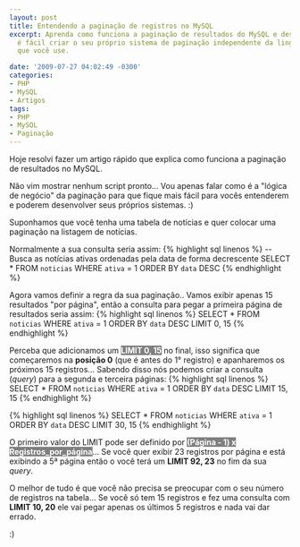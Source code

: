 ```yaml
---
layout: post
title: Entendendo a paginação de registros no MySQL
excerpt: Aprenda como funciona a paginação de resultados do MySQL e descubra como
  é fácil criar o seu próprio sistema de paginação independente da linguagem de programação
  que você use.

date: '2009-07-27 04:02:49 -0300'
categories:
- PHP
- MySQL
- Artigos
tags:
- PHP
- MySQL
- Paginação
---
```

Hoje resolvi fazer um artigo rápido que explica como funciona a paginação de resultados no MySQL.

Não vim mostrar nenhum script pronto... Vou apenas falar como é a "lógica de negócio" da paginação para que fique mais fácil para vocês entenderem e poderem desenvolver seus próprios sistemas. :)

Suponhamos que você tenha uma tabela de notícias e quer colocar uma paginação na listagem de notícias.

Normalmente a sua consulta seria assim:
{% highlight sql linenos %}
-- Busca as notícias ativas ordenadas pela data de forma decrescente
SELECT * FROM `noticias` WHERE `ativa` = 1 ORDER BY `data` DESC
{% endhighlight %}

Agora vamos definir a regra da sua paginação.. Vamos exibir apenas 15 resultados "por página", então a consulta para pegar a primeira página de resultados seria assim:
{% highlight sql linenos %}
SELECT * FROM `noticias` WHERE `ativa` = 1 ORDER BY `data` DESC LIMIT 0, 15
{% endhighlight %}

Perceba que adicionamos um <strong style="background: gray; color: white">LIMIT 0, 15</strong> no final, isso significa que começaremos na <strong>posição 0</strong> (que é antes do 1° registro) e apanharemos os próximos 15 registros... Sabendo disso nós podemos criar a consulta (<em>query</em>) para a segunda e terceira páginas:
{% highlight sql linenos %}
SELECT * FROM `noticias` WHERE `ativa` = 1 ORDER BY `data` DESC LIMIT 15, 15
{% endhighlight %}


{% highlight sql linenos %}
SELECT * FROM `noticias` WHERE `ativa` = 1 ORDER BY `data` DESC LIMIT 30, 15
{% endhighlight %}

O primeiro valor do LIMIT pode ser definido por <strong style="background: gray; color: white">(Página - 1) x Registros_por_página</strong>... Se você quer exibir 23 registros por página e está exibindo a 5ª página então o você terá um <strong>LIMIT 92, 23</strong> no fim da sua <em>query</em>.

O melhor de tudo é que você não precisa se preocupar com o seu número de registros na tabela... Se você só tem 15 registros e fez uma consulta com <strong>LIMIT 10, 20</strong> ele vai pegar apenas os últimos 5 registros e nada vai dar errado.

:)

